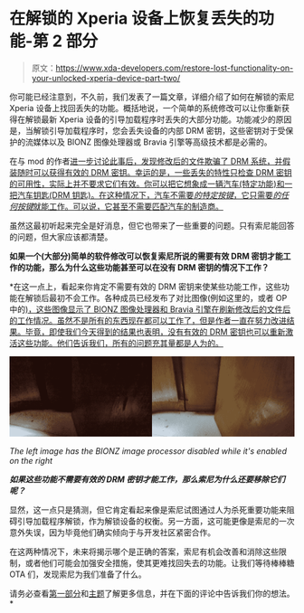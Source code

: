 # 在解锁的 Xperia 设备上恢复丢失的功能-第 2 部分

> 原文：<https://www.xda-developers.com/restore-lost-functionality-on-your-unlocked-xperia-device-part-two/>

你可能已经注意到，不久前，我们发表了一篇文章，详细介绍了如何在解锁的索尼 Xperia 设备上找回丢失的功能。概括地说，一个简单的系统修改可以让你重新获得在解锁最新 Xperia 设备的引导加载程序时丢失的大部分功能。功能减少的原因是，当解锁引导加载程序时，您会丢失设备的内部 DRM 密钥，这些密钥对于受保护的流媒体以及 BIONZ 图像处理器或 Bravia 引擎等高级技术都是必需的。

在与 mod 的作者[进一步讨论此事后，发现修改后的文件欺骗了 DRM 系统，并假装随时可以获得有效的 DRM 密钥。幸运的是，一些丢失的特性只检查 DRM 密钥的可用性，实际上并不要求它们有效。你可以把它想象成一辆汽车(特定功能)和一把汽车钥匙(DRM 钥匙)。在这种情况下，汽车不需要*的特定按键*，它只需要*的任何按键*就能工作。可以说，它甚至不需要匹配汽车的制造商。](http://forum.xda-developers.com/member.php?u=4699816)

虽然这最初听起来完全是好消息，但它也带来了一些重要的问题。只有索尼能回答的问题，但大家应该都清楚。

****如果一个(大部分)简单的软件修改可以恢复索尼所说的需要有效 DRM 密钥才能工作的功能，那么为什么这些功能甚至可以在没有 DRM 密钥的情况下工作？****

 *在这一点上，看起来你肯定不需要有效的 DRM 密钥来使某些功能工作，这些功能在解锁后最初不会工作。各种成员已经发布了对比图像(例如这里的，或者 OP 中的[)，这些图像显示了 BIONZ 图像处理器和 Bravia 引擎在刷新修改后的文件后的工作情况。虽然不是所有的东西现在都可以工作了，但是作者一直在努力改进结果。毕竟，即使我们今天得到的结果也表明，没有有效的 DRM 密钥也可以重新激活这些功能。他们告诉我们，所有的问题充其量都是人为的。](http://forum.xda-developers.com/showpost.php?p=56541777&postcount=1)

 <picture>![xperia_comparision_bionz_off_on](img/a56ec1d84ba3a462f1f014eea173b07b.png)</picture> 

*The left image has the BIONZ image processor disabled while it's enabled on the right*

***如果这些功能不需要有效的 DRM 密钥才能工作，那么索尼为什么还要移除它们呢？***

显然，这一点只是猜测，但它肯定看起来像是索尼试图通过人为杀死重要功能来阻碍引导加载程序解锁，作为解锁设备的权衡。另一方面，这可能更像是索尼的一次意外失误，因为毕竟他们确实倾向于与开发社区紧密合作。

在这两种情况下，未来将揭示哪个是正确的答案，索尼有机会改善和消除这些限制，或者他们可能会加强安全措施，使其更难找回失去的功能。让我们等待棒棒糖 OTA 们，发现索尼为我们准备了什么。

请务必查看[第一部分](http://www.xda-developers.com/android/restore-lost-functionality-unlocked-xperia/)和[主题](http://forum.xda-developers.com/crossdevice-dev/sony/xperia-z1-z2-z3-series-devices-drm-t2930672)了解更多信息，并在下面的评论中告诉我们你的想法。*
